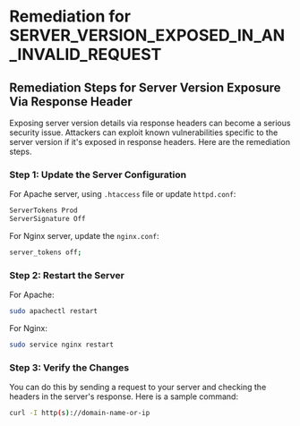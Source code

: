 # Remediation for SERVER_VERSION_EXPOSED_IN_AN_INVALID_REQUEST

## Remediation Steps for Server Version Exposure Via Response Header

Exposing server version details via response headers can become a serious security issue. Attackers can exploit known vulnerabilities specific to the server version if it's exposed in response headers. Here are the remediation steps.

### Step 1: Update the Server Configuration

For Apache server, using `.htaccess` file or update `httpd.conf`:

```bash
ServerTokens Prod
ServerSignature Off
```

For Nginx server, update the `nginx.conf`:

```bash
server_tokens off;
```

### Step 2: Restart the Server

For Apache:

```bash
sudo apachectl restart
```

For Nginx:

```bash
sudo service nginx restart
```

### Step 3: Verify the Changes

You can do this by sending a request to your server and checking the headers in the server's response. Here is a sample command:

```bash
curl -I http(s)://domain-name-or-ip
```